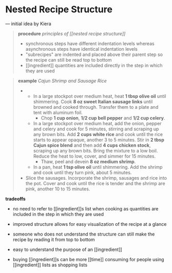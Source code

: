 # Nested Recipe Structure

&mdash; initial idea by Kiera

> **procedure** _principles of [[nested recipe structure]]_
>
> - synchronous steps have different indentation levels whereas asynchronous steps have identical indentation levels
> - "subrecipes" are indented and placed above their parent step so the recipe can still be read top to bottom
> - [[ingredient]] quantities are included directly in the step in which they are used

> **example** _Cajun Shrimp and Sausage Rice_
>
> - &nbsp;
>   - In a large stockpot over medium heat, heat **1 tbsp olive oil** until shimmering. Cook **8 oz sweet Italian sausage links** until browned and cooked through. Transfer them to a plate and tent with aluminum foil.
>     - Chop **1 cup onion**, **1/2 cup bell pepper** and **1/2 cup celery**.
>   - In a large stockpot over medium heat, add the onion, pepper and celery and cook for 5 minutes, stirring and scraping up any brown bits. Add **2 cups white rice** and cook until the rice starts to appear opaque, another 3 to 5 minutes.
>     Stir in **2 tbsp Cajun spice blend** and then add **4 cups chicken stock**, scraping up any brown bits. Bring the mixture to a low boil. Reduce the heat to low, cover, and simmer for 15 minutes.
>     - Thaw, peel and devein **8 oz medium shrimp**.
>   - In a pan, heat **1 tsp olive oil** until shimmering. Add the shrimp and cook until they turn pink, about 5 minutes.
> - Slice the sausages. Incorporate the shrimp, sausages and rice into the pot. Cover and cook until the rice is tender and the shrimp are pink, another 10 to 15 minutes.

**tradeoffs**

- no need to refer to [[ingredient]]s list when cooking as quantities are included in the step in which they are used
- improved structure allows for easy visualization of the recipe at a glance
- someone who does not understand the structure can still make the recipe by reading it from top to bottom
- easy to understand the purpose of an [[ingredient]]

- buying [[ingredient]]s can be more [[time]] consuming for people using [[ingredient]] lists as shopping lists
